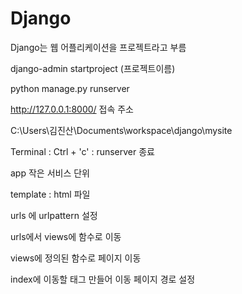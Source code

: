 # Django

Django는 웹 어플리케이션을 프로젝트라고 부름

django-admin startproject (프로젝트이름)

python manage.py runserver

http://127.0.0.1:8000/ 접속 주소

C:\Users\김진산\Documents\workspace\django\mysite

Terminal : Ctrl + 'c' : runserver 종료

app 작은 서비스 단위

template : html 파일

urls 에 urlpattern 설정

urls에서 views에 함수로 이동

views에 정의된 함수로 페이지 이동

index에 이동할 태그 만들어 이동 페이지 경로 설정